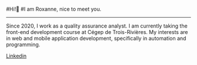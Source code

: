 #Hi!👋
#I am Roxanne, nice to meet you.
___

Since 2020, I work as a quality assurance analyst. I am currently taking the front-end development course at Cégep de Trois-Rivières. My interests are in web and mobile application development, specifically in automation and programming.

[Linkedin](https://www.linkedin.com/in/roxanne-perron-97170917b/)


